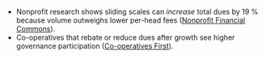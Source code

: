 - Nonprofit research shows sliding scales can _increase_ total dues by 19 % because volume outweighs lower per-head fees ([Nonprofit Financial Commons](https://nonprofitfinancials.org/wp-content/uploads/2024/05/Webinar-Resource-Membership-Model_slides.pdf?utm_source=chatgpt.com "[PDF] The Evolved Membership Nonprofit:")).  
- Co-operatives that rebate or reduce dues after growth see higher governance participation ([Co-operatives First](https://cooperativesfirst.com/blog/2018/05/10/5-ways-to-increase-membership-engagement/?utm_source=chatgpt.com "5 ways to increase membership engagement - Co-operatives First")).